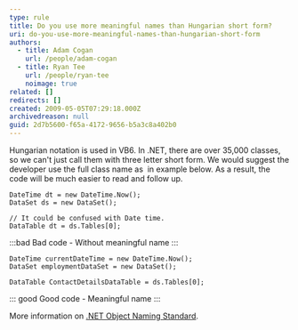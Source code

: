 ```yaml
---
type: rule
title: Do you use more meaningful names than Hungarian short form?
uri: do-you-use-more-meaningful-names-than-hungarian-short-form
authors:
  - title: Adam Cogan
    url: /people/adam-cogan
  - title: Ryan Tee
    url: /people/ryan-tee
    noimage: true
related: []
redirects: []
created: 2009-05-05T07:29:18.000Z
archivedreason: null
guid: 2d7b5600-f65a-4172-9656-b5a3c8a402b0
---
```


Hungarian notation is used in VB6. In .NET, there are over 35,000 classes, so we can't just call them with three letter short form. We would suggest the developer use the full class name as  in example below. As a result, the code will be much easier to read and follow up.   
<!--endintro-->

```vbnet
DateTime dt = new DateTime.Now();
DataSet ds = new DataSet();

// It could be confused with Date time.
DataTable dt = ds.Tables[0];
```
:::bad
Bad code - Without meaningful name
:::


```vbnet
DateTime currentDateTime = new DateTime.Now();
DataSet employmentDataSet = new DataSet();

DataTable ContactDetailsDataTable = ds.Tables[0];
```
::: good
Good code - Meaningful name
:::

More information on [.NET Object Naming Standard](https://www.ssw.com.au/ssw/Standards/DeveloperDotNet/DotNetStandard_ObjectNaming.aspx).
